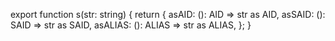 export function s(str: string) {
  return {
    asAID: (): AID => str as AID,
    asSAID: (): SAID => str as SAID,
    asALIAS: (): ALIAS => str as ALIAS,
  };
}